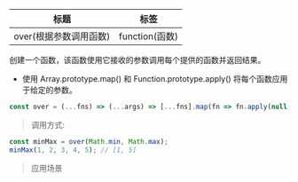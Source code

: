|  标题   | 标签  |
|  ----  | ----  |
| over(根据参数调用函数) | function(函数) |

创建一个函数，该函数使用它接收的参数调用每个提供的函数并返回结果。

* 使用 Array.prototype.map() 和 Function.prototype.apply() 将每个函数应用于给定的参数。

```js
const over = (...fns) => (...args) => [...fns].map(fn => fn.apply(null,args));
```

> 调用方式:

```js
const minMax = over(Math.min, Math.max);
minMax(1, 2, 3, 4, 5); // [1, 5]
```

> 应用场景